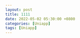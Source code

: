 ```yaml
---
layout: post
title: 1111
date: 2022-05-02 05:30:00 +0800
categories: [Uniapp]
tags: [Uniapp]
---
```

